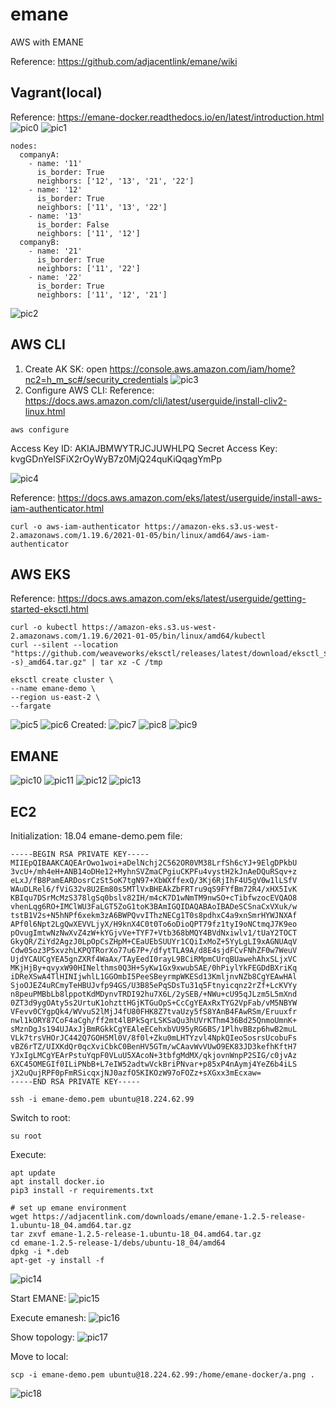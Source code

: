# emane
AWS with EMANE

Reference: https://github.com/adjacentlink/emane/wiki

## Vagrant(local)
Reference: https://emane-docker.readthedocs.io/en/latest/introduction.html
![pic0](pic/image.png)
![pic1](pic/image-1.png)

~~~
nodes:
  companyA:
    - name: '11'
      is_border: True
      neighbors: ['12', '13', '21', '22']
    - name: '12'
      is_border: True
      neighbors: ['11', '13', '22']
    - name: '13'
      is_border: False
      neighbors: ['11', '12']
  companyB:
    - name: '21'
      is_border: True
      neighbors: ['11', '22']
    - name: '22'
      is_border: True
      neighbors: ['11', '12', '21']
~~~
![pic2](pic/image-2.png)

## AWS CLI
1. Create AK SK: open https://console.aws.amazon.com/iam/home?nc2=h_m_sc#/security_credentials
![pic3](pic/image-3.png)
2. Configure AWS CLI:
    Reference: https://docs.aws.amazon.com/cli/latest/userguide/install-cliv2-linux.html
~~~
aws configure
~~~
Access Key ID:
AKIAJBMWYTRJCJUWHLPQ
Secret Access Key:
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

![pic4](pic/image-4.png)

Reference: https://docs.aws.amazon.com/eks/latest/userguide/install-aws-iam-authenticator.html
~~~
curl -o aws-iam-authenticator https://amazon-eks.s3.us-west-2.amazonaws.com/1.19.6/2021-01-05/bin/linux/amd64/aws-iam-authenticator
~~~

## AWS EKS
Reference: https://docs.aws.amazon.com/eks/latest/userguide/getting-started-eksctl.html
~~~
curl -o kubectl https://amazon-eks.s3.us-west-2.amazonaws.com/1.19.6/2021-01-05/bin/linux/amd64/kubectl
curl --silent --location "https://github.com/weaveworks/eksctl/releases/latest/download/eksctl_$(uname -s)_amd64.tar.gz" | tar xz -C /tmp

eksctl create cluster \
--name emane-demo \
--region us-east-2 \
--fargate
~~~
![pic5](pic/image-5.png)
![pic6](pic/image-6.png)
Created: 
![pic7](pic/image-7.png)
![pic8](pic/image-8.png)
![pic9](pic/image-9.png)

## EMANE
![pic10](pic/image-10.png)
![pic11](pic/image-11.png)
![pic12](pic/image-12.png)
![pic13](pic/image-13.png)

## EC2
Initialization: 18.04
emane-demo.pem file:
~~~
-----BEGIN RSA PRIVATE KEY-----
MIIEpQIBAAKCAQEArOwo1woi+aDelNchj2C562OR0VM38LrfSh6cYJ+9ElgDPkbU
3vcU+/mh4eH+ANB14oDHe12+MyhnSVZmaCPgiuCKPFu4vystH2kJnAeDQuRSqv+z
eLxJ/fB8PamEARDosrCzSt5oK7tgN97+XbWXffexQ/3Kj6RjIhF4U5gV0w1lLSfV
WAuDLRel6/fViG32v8U2Em80s5MTlVxBHEAkZbFRTru9qS9FYfBm72R4/xHX5IvK
KBIqu7DSrMcMzS378lgSq0bslv82IH/m4cK7D1wNmTM9nwSO+cTibfwzocEVQAO8
vhenLqg6RO+IMClWU3FaLGT5ZoG1toK3BAmIGQIDAQABAoIBADeSCSnaCxVXuk/w
tstB1V2s+N5hNPf6xekm3zA6BWPQvvIThzNECg1T0s8pdhxC4a9xnSmrHYWJNXAf
APf0l6Npt2LgQwXEVVLjyX/H9knX4C0t0To6oDioQPT79fz1tyI9oNCtmqJ7K9eo
pOvugImtwNzNwXvZ4zW+kYGjvVe+TYF7+Vtb368bMQY4BVdNxiwlv1/tUaY2TOCT
GkyQR/ZiYd2AgzJ0LpOpCsZHpM+CEaUEbSUUYr1CQiIxMoZ+5YyLgLI9xAGNUAqV
Cdw05oz3P5xvzhLKPQTRorXo77u67P+/dfytTLA9A/d8E4sjdFCvFNhZF0w7WeuV
UjdYCAUCgYEA5gnZXRf4WaAx/TAyEedI0rayL9BCiRMpmCUrqBUawehAhxSLjxVC
MKjHjBy+qvyxW90HINelthms0Q3H+SyKw1Gx9xwubSAE/0hPiylYkFEGDdBXriKq
iDReXSwA4TlHINIjwhlL1GGOmbI5PeeSBeyrmpWKESd13KmljnvNZb8CgYEAwHAl
SjoOJEZ4uRCmyTeHBUJvfp94GS/U3B85ePqSDsTu31q5Ftnyicqnz2rZf+LcKVYy
n8peuPMBbLb8lppotKdMDynvTRDI92hu7X6L/2ySEB/+NWu+cU95qJLzm5L5mXnd
0ZT3d9ygOAty5s2UrtuK1ohzttHGjKTGuOpS+CcCgYEAxRxTYG2VpFab/vM5NBYW
VFevv0CYgpQk4/WVvuS2lMjJ4fU80FHK8Z7tvaUzy5fS8YAnB4FAwRSm/Eruuxfr
nwl1kORY87CoF4aCgh/ff2mt4lBPkSqrLSKSaQu3hUVrKThm436Bd25QnmoUmnK+
sMznDgJs194UJAxJjBmRGkkCgYEAleECehxbVU95yRG6BS/1PlhvBBzp6hwB2muL
VLk7trsVHOrJC442Q7GOH5Ml0V/8f0l+Zku0mLHTYzvl4NpkQIeoSosrsUcobuFs
vBZ6rTZ/UIXKdQr0qcXviCbkC0BenHV5GTm/wCAavWvVUwO9EK83JD3kefhKftH7
YJxIgLMCgYEArPstuYqpF0VLuU5XAcoN+3tbfgMdMX/qkjovnWnpP2SIG/c0jvAz
6XC45OMEGIf0ILiPNbB+L7eIW52adtwVckBriPNvar+p85xP4nAymj4YeZ6b4iLS
jX2uQujRPF0pFmRSicqxjNJ0azfO5KIKOzW97oFOZz+sXGxx3mEcxaw=
-----END RSA PRIVATE KEY-----    
~~~

~~~
ssh -i emane-demo.pem ubuntu@18.224.62.99
~~~
Switch to root:
~~~
su root
~~~
Execute: 
~~~
apt update
apt install docker.io
pip3 install -r requirements.txt

# set up emane environment
wget https://adjacentlink.com/downloads/emane/emane-1.2.5-release-1.ubuntu-18_04.amd64.tar.gz
tar zxvf emane-1.2.5-release-1.ubuntu-18_04.amd64.tar.gz
cd emane-1.2.5-release-1/debs/ubuntu-18_04/amd64
dpkg -i *.deb
apt-get -y install -f
~~~
![pic14](pic/image-14.png)

Start EMANE:
![pic15](pic/image-15.png)

Execute emanesh:
![pic16](pic/image-16.png)

Show topology:
![pic17](pic/image-17.png)

Move to local:
~~~
scp -i emane-demo.pem ubuntu@18.224.62.99:/home/emane-docker/a.png .
~~~
![pic18](pic/image-18.png)





    
    



